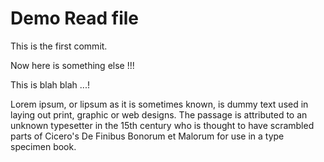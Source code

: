 <h1>Demo Read file</h1>

This is the first commit.

Now here is something else !!!
 
This is blah blah ...!

Lorem ipsum, or lipsum as it is sometimes known, is dummy text used in laying out print, graphic or web designs. The passage is attributed to an unknown typesetter in the 15th century who is thought to have scrambled parts of Cicero's De Finibus Bonorum et Malorum for use in a type specimen book.